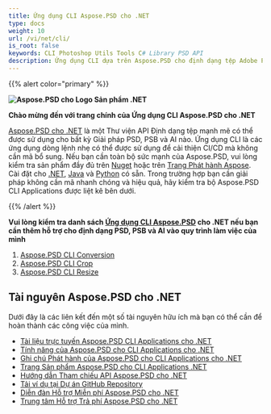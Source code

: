 ```yaml
---
title: Ứng dụng CLI Aspose.PSD cho .NET
type: docs
weight: 10
url: /vi/net/cli/
is_root: false
keywords: CLI Photoshop Utils Tools C# Library PSD API
description: Ứng dụng CLI dựa trên Aspose.PSD cho định dạng tệp Adobe Photoshop và Adobe Illustrator CI/CD tự động hóa. Hỗ trợ xuất PSD, PSB, AI sang PDF, TIFF, JPEG, JPEG2000, PNG, GIF và BMP. Không cần cài đặt Adobe Photoshop hoặc Adobe Illustrator và có thể chạy mà không cần mã.
---
```


{{% alert color="primary" %}} 

**![Aspose.PSD cho Logo Sản phẩm .NET](home_1.png)**

**Chào mừng đến với trang chính của Ứng dụng CLI Aspose.PSD cho .NET**

[Aspose.PSD cho .NET](/vi/psd/net/) là một Thư viện API Định dạng tệp mạnh mẽ có thể được sử dụng cho bất kỳ Giải pháp PSD, PSB và AI nào. Ứng dụng CLI là các ứng dụng dòng lệnh nhẹ có thể được sử dụng để cải thiện CI/CD mà không cần mã bổ sung. Nếu bạn cần toàn bộ sức mạnh của Aspose.PSD, vui lòng kiểm tra sản phẩm đầy đủ trên [Nuget](https://www.nuget.org/packages/Aspose.PSD) hoặc trên [Trang Phát hành Aspose](https://releases.aspose.com/psd/). Cài đặt cho [.NET](https://releases.aspose.com/psd/net/), [Java](https://releases.aspose.com/psd/java/) và [Python](https://releases.aspose.com/psd/python-net/) có sẵn. Trong trường hợp bạn cần giải pháp không cần mã nhanh chóng và hiệu quả, hãy kiểm tra bộ Aspose.PSD CLI Applications được liệt kê bên dưới.

{{% /alert %}} 

**Vui lòng kiểm tra danh sách [Ứng dụng CLI Aspose.PSD](/vi/psd/net/cli) cho .NET nếu bạn cần thêm hỗ trợ cho định dạng PSD, PSB và AI vào quy trình làm việc của mình**

1. [Aspose.PSD CLI Conversion](/vi/psd/net/cli/conversion)
2. [Aspose.PSD CLI Crop](/vi/psd/net/cli/crop)
3. [Aspose.PSD CLI Resize](/vi/psd/net/cli/resize)

## **Tài nguyên Aspose.PSD cho .NET**

Dưới đây là các liên kết đến một số tài nguyên hữu ích mà bạn có thể cần để hoàn thành các công việc của mình.

- [Tài liệu trực tuyến Aspose.PSD CLI Applications cho .NET](/vi/psd/net/cli/)
- [Tính năng của Aspose.PSD cho CLI Applications cho .NET](/vi/psd/net/cli/features/)
- [Ghi chú Phát hành của Aspose.PSD cho CLI Applications cho .NET](/vi/psd/net/cli/release-notes/)
- [Trang Sản phẩm Aspose.PSD cho CLI Applications .NET](https://products.aspose.com/psd/net)
- [Hướng dẫn Tham chiếu API Aspose.PSD cho .NET](https://reference.aspose.com/net/psd)
- [Tải ví dụ tại Dự án GitHub Repository](https://github.com/aspose-psd/CLI-Applications)
- [Diễn đàn Hỗ trợ Miễn phí Aspose.PSD cho .NET](https://forum.aspose.com/c/psd)
- [Trung tâm Hỗ trợ Trả phí Aspose.PSD cho .NET](https://helpdesk.aspose.com/)

